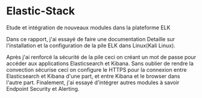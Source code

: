 # Elastic-Stack
Etude et intégration de nouveaux modules dans la plateforme ELK


Dans ce rapport, j'ai essayé de faire une documentation Detaille sur l'installation et la configuration de la pile ELK dans Linux(Kali Linux).

Après j'ai renforcé la sécurité de la pile ceci on créant un mot de passe pour accéder aux applications Elasticsearch et Kibana. Sans oublier de rendre la convection sécurise ceci on configure le HTTPS pour la connexion entre Elasticsearch et Kibana d'une part, et entre Kibana et le browser dans l'autre part.
Finalement, j'ai essayé d'intégrer autres modules à savoir Endpoint Security et Alerting.
